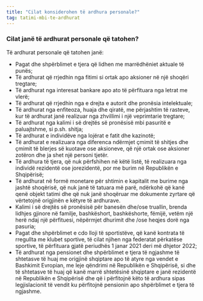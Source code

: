 ```yaml
---
title: "Cilat konsiderohen të ardhura personale?"
tag: tatimi-mbi-te-ardhurat
---
```


### Cilat janë të ardhurat personale që tatohen?
Të ardhurat personale që tatohen janë:

* Pagat dhe shpërblimet e tjera që lidhen me marrëdhëniet aktuale të punës;
* Të ardhurat që rrjedhin nga fitimi si ortak apo aksioner në një shoqëri tregtare;
* Të ardhurat nga interesat bankare apo ato të përfituara nga letrat me vlerë;
* Të ardhurat që rrjedhin nga e drejta e autorit dhe pronësia intelektuale;
* Të ardhurat nga enfiteoza, huaja dhe qiratë, me përjashtim të rasteve, kur të ardhurat janë realizuar nga zhvillimi i një veprimtarie tregtare;
* Të ardhurat nga kalimi i së drejtës së pronësisë mbi pasuritë e paluajtshme, si p.sh. shitja;
* Të ardhurat e individëve nga lojërat e fatit dhe kazinotë;
* Të ardhurat e realizuara nga diferenca ndërmjet çmimit të shitjes dhe çmimit të blerjes së kuotave ose aksioneve, që një ortak ose aksioner zotëron dhe ja shet një personi tjetër.
* Të ardhura të tjera, që nuk përfshihen në këtë listë, të realizuara nga individë rezidentë ose jorezidentë, por me burim në Republikën e Shqipërisë; 
* Të ardhurat në formë monetare për shtimin e kapitalit me burime nga jashtë shoqërisë, që nuk janë të tatuara më parë, ndërkohë që kanë qenë objekt tatimi dhe që nuk janë shoqëruar me dokumente zyrtare që vërtetojnë origjinën e këtyre të ardhurave.
* Kalimi i së drejtës së pronësisë për banesën dhe/ose truallin, brenda lidhjes gjinore në familje, bashkëshort, bashkëshorte, fëmijë, vetëm një herë ndaj një përfituesi, nëpërmjet dhurimit dhe /ose heqjes dorë nga pasuria; 
* Pagat dhe shpërblimet e cdo lloji të sportistëve, që kanë kontrata të rregullta me klubet sportive, të cilat njihen nga federatat përkatëse sportive, të përfituara gjatë periudhës 1 janar 2021 deri më dhjetor 2022; 
* Të ardhurat nga pensionet dhe shpërblimet e tjera të ngjashme të shtetasve të huaj me origjinë shqiptare apo të atyre nga vendet e Bashkimit Evropian, me leje qëndrimi në Republikën e Shqipërisë, si dhe të shtetasve të huaj që kanë marrë shtetësinë shqiptare e janë rezidentë në Republikën e Shqipërisë dhe që i përfitojnë këto të ardhura sipas legjislacionit të vendit ku përfitojnë pensionin apo shpërblimet e tjera të ngjashme.